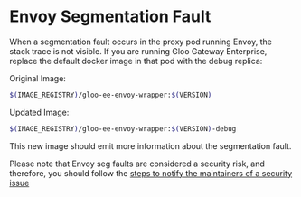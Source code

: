 # Envoy Segmentation Fault

When a segmentation fault occurs in the proxy pod running Envoy, the stack trace is not visible. If you are running Gloo Gateway Enterprise, replace the default docker image in that pod with the debug replica:

Original Image:
```bash
$(IMAGE_REGISTRY)/gloo-ee-envoy-wrapper:$(VERSION)
```

Updated Image:
```bash
$(IMAGE_REGISTRY)/gloo-ee-envoy-wrapper:$(VERSION)-debug
```

This new image should emit more information about the segmentation fault. 

Please note that Envoy seg faults are considered a security risk, and therefore, you should follow the [steps to notify the maintainers of a security issue](/devel/contributing/issues.md#security-issues)